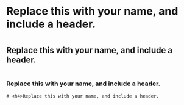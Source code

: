 # <h1>Replace this with your name, and include a header.
  # <h2>Replace this with your name, and include a header.
   # <h3>Replace this with your name, and include a header.
    # <h4>Replace this with your name, and include a header.
